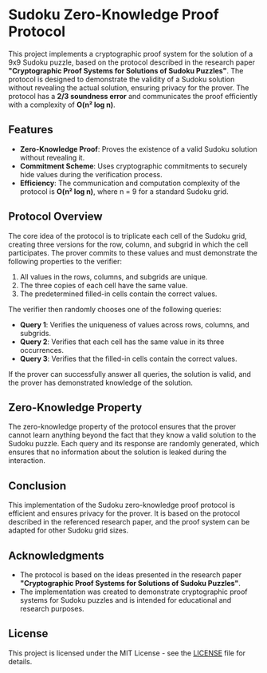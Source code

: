 # Sudoku Zero-Knowledge Proof Protocol

This project implements a cryptographic proof system for the solution of a 9x9 Sudoku puzzle, based on the protocol described in the research paper **"Cryptographic Proof Systems for Solutions of Sudoku Puzzles"**. The protocol is designed to demonstrate the validity of a Sudoku solution without revealing the actual solution, ensuring privacy for the prover. The protocol has a **2/3 soundness error** and communicates the proof efficiently with a complexity of **O(n² log n)**.

## Features
- **Zero-Knowledge Proof**: Proves the existence of a valid Sudoku solution without revealing it.
- **Commitment Scheme**: Uses cryptographic commitments to securely hide values during the verification process.
- **Efficiency**: The communication and computation complexity of the protocol is **O(n² log n)**, where n = 9 for a standard Sudoku grid.

## Protocol Overview
The core idea of the protocol is to triplicate each cell of the Sudoku grid, creating three versions for the row, column, and subgrid in which the cell participates. The prover commits to these values and must demonstrate the following properties to the verifier:
1. All values in the rows, columns, and subgrids are unique.
2. The three copies of each cell have the same value.
3. The predetermined filled-in cells contain the correct values.

The verifier then randomly chooses one of the following queries:
- **Query 1**: Verifies the uniqueness of values across rows, columns, and subgrids.
- **Query 2**: Verifies that each cell has the same value in its three occurrences.
- **Query 3**: Verifies that the filled-in cells contain the correct values.

If the prover can successfully answer all queries, the solution is valid, and the prover has demonstrated knowledge of the solution.


## Zero-Knowledge Property

The zero-knowledge property of the protocol ensures that the prover cannot learn anything beyond the fact that they know a valid solution to the Sudoku puzzle. Each query and its response are randomly generated, which ensures that no information about the solution is leaked during the interaction.

## Conclusion

This implementation of the Sudoku zero-knowledge proof protocol is efficient and ensures privacy for the prover. It is based on the protocol described in the referenced research paper, and the proof system can be adapted for other Sudoku grid sizes.

## Acknowledgments

- The protocol is based on the ideas presented in the research paper **"Cryptographic Proof Systems for Solutions of Sudoku Puzzles"**.
- The implementation was created to demonstrate cryptographic proof systems for Sudoku puzzles and is intended for educational and research purposes.

## License

This project is licensed under the MIT License - see the [LICENSE](LICENSE) file for details.
